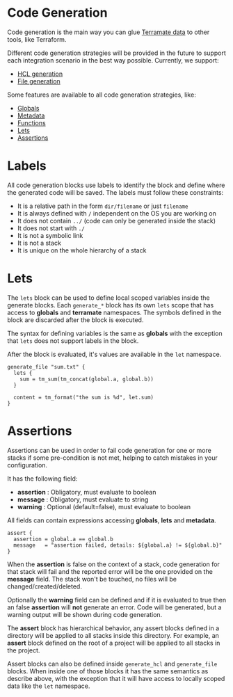 # Code Generation

Code generation is the main way you can glue [Terramate data](../sharing-data.md)
to other tools, like Terraform.

Different code generation strategies will be provided in the future to support
each integration scenario in the best way possible. Currently, we support:

* [HCL generation](./generate-hcl.md)
* [File generation](./generate-file.md)

Some features are available to all code generation strategies, like:

* [Globals](../sharing-data.md#globals)
* [Metadata](../sharing-data.md#metadata)
* [Functions](../functions.md)
* [Lets](#lets)
* [Assertions](#assertions)

# Labels

All code generation blocks use labels to identify the block and define where
the generated code will be saved. The labels must follow these constraints:

* It is a relative path in the form `dir/filename` or just `filename`
* It is always defined with `/` independent on the OS you are working on
* It does not contain `../` (code can only be generated inside the stack)
* It does not start with `./`
* It is not a symbolic link
* It is not a stack
* It is unique on the whole hierarchy of a stack

# Lets

The `lets` block can be used to define local scoped variables inside the
generate blocks. Each `generate_*` block has its own `lets` scope that
has access to **globals** and **terramate** namespaces. The symbols defined
in the block are discarded after the block is executed. 

The syntax for defining variables is the same as **globals** with the
exception that `lets` does not support labels in the block.

After the block is evaluated, it's values are available in the `let`
namespace. 

```hcl
generate_file "sum.txt" {
  lets {
    sum = tm_sum(tm_concat(global.a, global.b))
  }

  content = tm_format("the sum is %d", let.sum)
}
```

# Assertions

Assertions can be used in order to fail code generation for one or more stacks
if some pre-condition is not met, helping to catch mistakes in your configuration.

It has the following field:

* **assertion** : Obligatory, must evaluate to boolean
* **message** : Obligatory, must evaluate to string
* **warning** : Optional (default=false), must evaluate to boolean

All fields can contain expressions accessing **globals**, **lets** and **metadata**.

```hcl
assert {
  assertion = global.a == global.b
  message   = "assertion failed, details: ${global.a} != ${global.b}"
}
```

When the **assertion** is false on the context of a stack, code generation for
that stack will fail and the reported error will be the one provided on the
**message** field. The stack won't be touched, no files will be changed/created/deleted.

Optionally the **warning** field can be defined and if it is evaluated to true
then an false **assertion** will **not** generate an error. Code will be generated,
but a warning output will be shown during code generation.

The **assert** block has hierarchical behavior, any assert blocks defined in a
directory will be applied to all stacks inside this directory. For example, an
**assert** block defined on the root of a project will be applied to all stacks
in the project.

Assert blocks can also be defined inside `generate_hcl` and `generate_file` blocks.
When inside one of those blocks it has the same semantics as describe above, with
the exception that it will have access to locally scoped data like the `let` namespace.
